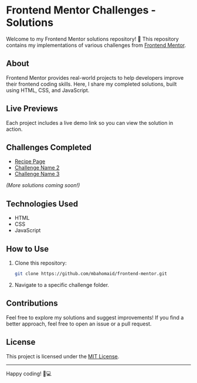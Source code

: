 # Frontend Mentor Challenges - Solutions

Welcome to my Frontend Mentor solutions repository! 🚀 This repository contains my implementations of various challenges from [Frontend Mentor](https://www.frontendmentor.io/).

## About
Frontend Mentor provides real-world projects to help developers improve their frontend coding skills. Here, I share my completed solutions, built using HTML, CSS, and JavaScript.

## Live Previews
Each project includes a live demo link so you can view the solution in action.

## Challenges Completed
- [Recipe Page](https://github.com/mbahomaid/frontend-mentor/tree/main/css/1-recipe-page)
- [Challenge Name 2](#)
- [Challenge Name 3](#)

_(More solutions coming soon!)_

## Technologies Used
- HTML
- CSS
- JavaScript

## How to Use
1. Clone this repository:
   ```sh
   git clone https://github.com/mbahomaid/frontend-mentor.git
   ```
2. Navigate to a specific challenge folder.

## Contributions
Feel free to explore my solutions and suggest improvements! If you find a better approach, feel free to open an issue or a pull request.

## License
This project is licensed under the [MIT License](LICENSE).

---

Happy coding! 🎨💻
